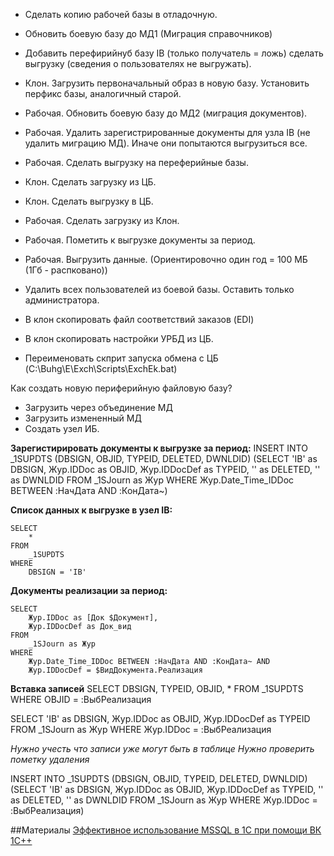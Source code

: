 * Сделать копию рабочей базы в отладочную.
* Обновить боевую базу до МД1 (Миграция справочников)
* Добавить перефирийнуб базу IB (только получатель = ложь) сделать выгрузку (сведения о пользователях не выгружать).
* Клон. Загрузить первоначальный образ в новую базу. Установить перфикс базы, аналогичный старой.
* Рабочая. Обновить боевую базу до МД2 (миграция документов).
* Рабочая. Удалить зарегистрированные документы для узла IB (не удалить миграцию МД). Иначе они попытаются выгрузиться все.
* Рабочая. Сделать выгрузку на переферийные базы.
* Клон. Сделать загрузку из ЦБ.
* Клон. Сделать выгрузку в ЦБ.
* Рабочая. Сделать загрузку из Клон.
* Рабочая. Пометить к выгрузке документы за период.
* Рабочая. Выгрузить данные. (Ориентировочно один год = 100 МБ (1Гб - распковано))

* Удалить всех пользователей из боевой базы. Оставить только администратора.
* В клон скопировать файл соответствий заказов (EDI)
* В клон скопировать настройки УРБД из ЦБ.
* Переименовать скприт запуска обмена с ЦБ (C:\Buhg\E\Exch\Scripts\ExchEk.bat)

Как создать новую периферийную файловую базу? 

- Загрузить через объединение МД
- Загрузить измененный МД
- Создать узел ИБ.

**Зарегистирировать документы к выгрузке за период:**
INSERT INTO _1SUPDTS  (DBSIGN, OBJID, TYPEID, DELETED, DWNLDID)
       (SELECT
			'IB' as DBSIGN,
			Жур.IDDoc as OBJID,
			Жур.IDDocDef as TYPEID,
			'' as DELETED,
			'' as DWNLDID
		FROM
			_1SJourn as Жур
		WHERE
			Жур.Date_Time_IDDoc BETWEEN :НачДата AND :КонДата~)


**Список данных к выгрузке в узел IB:**

	SELECT
		*
	FROM
		_1SUPDTS
	WHERE
		DBSIGN = 'IB'


**Документы реализации за период:**

	SELECT
		Жур.IDDoc as [Док $Документ],
		Жур.IDDocDef as Док_вид
	FROM
		_1SJourn as Жур
	WHERE
		Жур.Date_Time_IDDoc BETWEEN :НачДата AND :КонДата~ AND
		Жур.IDDocDef = $ВидДокумента.Реализация

**Вставка записей**
SELECT
	DBSIGN,
	TYPEID,
	OBJID,
		*
FROM
	_1SUPDTS
WHERE
	OBJID = :ВыбРеализация

SELECT
	'IB' as DBSIGN,
	Жур.IDDoc as OBJID,
	Жур.IDDocDef as TYPEID
FROM
	_1SJourn as Жур
WHERE
	Жур.IDDoc = :ВыбРеализация

*Нужно учесть что записи уже могут быть в таблице*
*Нужно проверить пометку удаления*

INSERT INTO _1SUPDTS  (DBSIGN, OBJID, TYPEID, DELETED, DWNLDID)
       (SELECT
			'IB' as DBSIGN,
			Жур.IDDoc as OBJID,
			Жур.IDDocDef as TYPEID,
			'' as DELETED,
			'' as DWNLDID
		FROM
			_1SJourn as Жур
		WHERE
			Жур.IDDoc = :ВыбРеализация)


##Материалы
[Эффективное использование MSSQL в 1С при помощи ВК 1С++](http://www.script-coding.com/Direct_queries.html)

